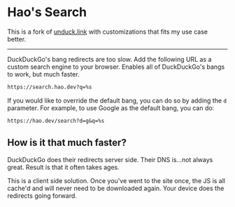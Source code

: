 # Hao's Search

This is a fork of [unduck.link](https://unduck.link) with customizations that fits my use case better.

----

DuckDuckGo's bang redirects are too slow. Add the following URL as a custom search engine to your browser. Enables all of DuckDuckGo's bangs to work, but much faster.

```txt
https://search.hao.dev?q=%s
```

If you would like to override the default bang, you can do so by adding the `d` parameter. For example, to use Google as the default bang, you can do:

```txt
https://hao.dev/search?d=g&q=%s
```

## How is it that much faster?

DuckDuckGo does their redirects server side. Their DNS is...not always great. Result is that it often takes ages.

This is a client side solution. Once you've went to the site once, the JS is all cache'd and will never need to be downloaded again. Your device does the redirects going forward.
